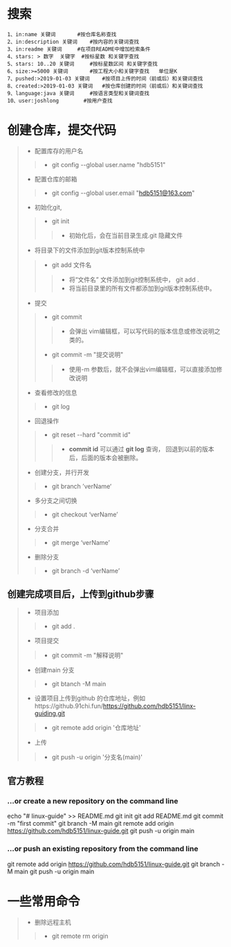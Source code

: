 # 搜索
	1、in:name 关键词		#按仓库名称查找
	2、in:description 关键词	#按内容的关键词查找	
	3、in:readme 关键词		#在项目README中增加检索条件
	4、stars: > 数字  关键字	#按标星数 和关键字查找
	5、stars: 10..20 关键词		#按标星数区间 和关键字查找
	6、size:>=5000 关键词		#按工程大小和关键字查找   单位是K
	7、pushed:>2019-01-03 关键词	#按项目上传的时间（前或后）和关键词查找
	8、created:>2019-01-03 关键词	#按仓库创建的时间（前或后）和关键词查找
	9、language:java 关键词		#按语言类型和关键词查找
	10、user:joshlong		#按用户查找


# 创建仓库，提交代码
>* 配置库存的用户名
>>* git config --global user.name "hdb5151"
>* 配置仓库的邮箱
>>* git config --global user.email "hdb5151@163.com"
>* 初始化git, 
>>* git init
>>>* 初始化后，会在当前目录生成.git 隐藏文件
>* 将目录下的文件添加到git版本控制系统中
>>* git add 文件名
>>>* 将“文件名” 文件添加到git控制系统中，
>> git add .
>>>* 将当前目录里的所有文件都添加到git版本控制系统中。
>* 提交
>>* git commit
>>>* 会弹出 vim编辑框，可以写代码的版本信息或修改说明之类的。
>>* git commit -m "提交说明"
>>>* 使用-m 参数后，就不会弹出vim编辑框，可以直接添加修改说明
>* 查看修改的信息
>>* git log
>* 回退操作
>>* git reset --hard "commit id"
>>>* **commit id** 可以通过 **git log** 查询， 回退到以前的版本后，后面的版本会被删除。
>* 创建分支，并行开发
>>* git branch ’verName‘
>* 多分支之间切换
>>* git checkout ‘verName’
>* 分支合并
>>* git merge ‘verName’
>* 删除分支
>>* git branch -d ‘verName’

## 创建完成项目后，上传到github步骤
>* 项目添加
>>* git add .
>* 项目提交
>>* git commit -m "解释说明"
>* 创建main 分支
>>* git btanch -M main
>* 设置项目上传到github 的仓库地址，例如https://github.91chi.fun/https://github.com/hdb5151/linx-guiding.git
>>* git remote add origin '仓库地址'
>* 上传
>>* git push -u origin '分支名(main)'

## 官方教程
### …or create a new repository on the command line
echo "# linux-guide" >> README.md
git init
git add README.md
git commit -m "first commit"
git branch -M main
git remote add origin https://github.com/hdb5151/linux-guide.git
git push -u origin main

### …or push an existing repository from the command line
git remote add origin https://github.com/hdb5151/linux-guide.git
git branch -M main
git push -u origin main

# 一些常用命令
>* 删除远程主机
>>* git remote rm origin